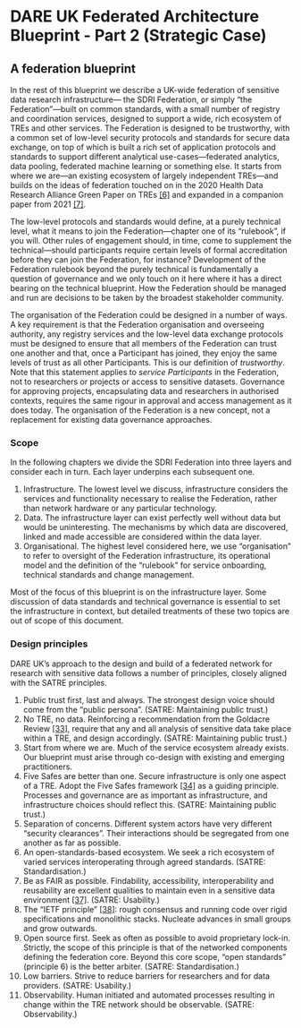 # DARE UK Federated Architecture Blueprint - Part 2 (Strategic Case)

## A federation blueprint

In the rest of this blueprint we describe a UK-wide federation of sensitive data research infrastructure—
the SDRI Federation, or simply “the Federation”—built on common standards, with a small number of
registry and coordination services, designed to support a wide, rich ecosystem of TREs and other services.
The Federation is designed to be trustworthy, with a common set of low-level security protocols and
standards for secure data exchange, on top of which is built a rich set of application protocols and
standards to support different analytical use-cases—federated analytics, data pooling, federated machine
learning or something else. It starts from where we are—an existing ecosystem of largely independent
TREs—and builds on the ideas of federation touched on in the 2020 Health Data Research Alliance Green
Paper on TREs [[6]](../References.md#ref-6) and expanded in a companion paper 
from 2021 [[7]](../References.md#ref-7).

The low-level protocols and standards would define, at a purely technical level, what it means to join the
Federation—chapter one of its “rulebook”, if you will. Other rules of engagement should, in time, come to
supplement the technical—should participants require certain levels of formal accreditation before they
can join the Federation, for instance? Development of the Federation rulebook beyond the purely
technical is fundamentally a question of governance and we only touch on it here where it has a direct
bearing on the technical blueprint. How the Federation should be managed and run are decisions to be
taken by the broadest stakeholder community.

The organisation of the Federation could be designed in a number of ways. A key requirement is that the
Federation organisation and overseeing authority, any registry services and the low-level data exchange
protocols must be designed to ensure that all members of the Federation can trust one another and that,
once a Participant has joined, they enjoy the same levels of trust as all other Participants. This is our
definition of _trustworthy_. Note that this statement applies to _service Participants_ in the Federation, not to
researchers or projects or access to sensitive datasets. Governance for approving projects, encapsulating
data and researchers in authorised contexts, requires the same rigour in approval and access management
as it does today. The organisation of the Federation is a new concept, not a replacement for existing data
governance approaches.

### Scope

In the following chapters we divide the SDRI Federation into three layers and consider each in turn. Each
layer underpins each subsequent one.

1. Infrastructure. The lowest level we discuss, infrastructure considers the services and functionality
    necessary to realise the Federation, rather than network hardware or any particular technology.
2. Data. The infrastructure layer can exist perfectly well without data but would be uninteresting. The
    mechanisms by which data are discovered, linked and made accessible are considered within the data
    layer.
3. Organisational. The highest level considered here, we use “organisation” to refer to oversight of the
    Federation infrastructure, its operational model and the definition of the “rulebook” for service
    onboarding, technical standards and change management.

Most of the focus of this blueprint is on the infrastructure layer. Some discussion of data standards and
technical governance is essential to set the infrastructure in context, but detailed treatments of these two
topics are out of scope of this document.


### Design principles

DARE UK’s approach to the design and build of a federated network for research with sensitive data
follows a number of principles, closely aligned with the SATRE principles.

1. Public trust first, last and always. The strongest design voice should come from the “public
   persona”. (SATRE: Maintaining public trust.)
2. No TRE, no data. Reinforcing a recommendation from the Goldacre Review [[33]](../References.md#ref-33), 
   require that any and all analysis of sensitive data take place within a TRE, and design accordingly.
   (SATRE: Maintaining public trust.)
3. Start from where we are. Much of the service ecosystem already exists. Our blueprint must arise
   through co-design with existing and emerging practitioners.
4. Five Safes are better than one. Secure infrastructure is only one aspect of a TRE. Adopt the Five
   Safes framework [[34]](../References.md#ref-34) as a guiding principle. 
   Processes and governance are as important as infrastructure, and infrastructure choices 
   should reflect this. (SATRE: Maintaining public trust.)
5. Separation of concerns. Different system actors have very different “security clearances”. Their
   interactions should be segregated from one another as far as possible.
6. An open-standards-based ecosystem. We seek a rich ecosystem of varied services interoperating
   through agreed standards. (SATRE: Standardisation.)
7. Be as FAIR as possible. Findability, accessibility, interoperability and reusability are excellent
   qualities to maintain even in a sensitive data environment [[37]](../References.md#ref-37). (SATRE: Usability.)
8. The “IETF principle” [[38]](../References.md#ref-38): rough consensus and running code 
   over rigid specifications and monolithic stacks. Nucleate advances in small groups and grow outwards.
9. Open source first. Seek as often as possible to avoid proprietary lock-in. Strictly, the scope of this
   principle is that of the networked components defining the federation core. Beyond this core
   scope, “open standards” (principle 6) is the better arbiter. (SATRE: Standardisation.)
10. Low barriers. Strive to reduce barriers for researchers and for data providers. (SATRE: Usability.)
11. Observability. Human initiated and automated processes resulting in change within the TRE
    network should be observable. (SATRE: Observability.)


